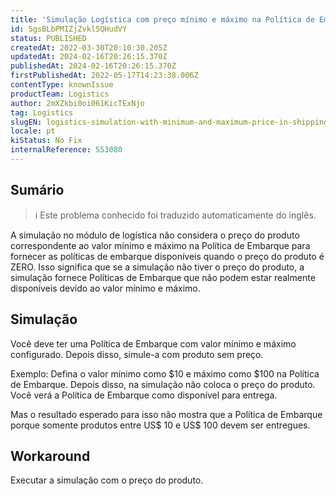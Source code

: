 ```yaml
---
title: 'Simulação Logística com preço mínimo e máximo na Política de Embarque não funciona quando o Preço do Produto como 0 (ZERO)'
id: 5gsBLbPMIZjZvkl5QHudVY
status: PUBLISHED
createdAt: 2022-03-30T20:10:30.205Z
updatedAt: 2024-02-16T20:26:15.370Z
publishedAt: 2024-02-16T20:26:15.370Z
firstPublishedAt: 2022-05-17T14:23:38.006Z
contentType: knownIssue
productTeam: Logistics
author: 2mXZkbi0oi061KicTExNjo
tag: Logistics
slugEN: logistics-simulation-with-minimum-and-maximum-price-in-shipping-policy-does-not-work-when-productprice-as-0-zero
locale: pt
kiStatus: No Fix
internalReference: 553080
---
```


## Sumário

>ℹ️ Este problema conhecido foi traduzido automaticamente do inglês.



A simulação no módulo de logística não considera o preço do produto correspondente ao valor mínimo e máximo na Política de Embarque para fornecer as políticas de embarque disponíveis quando o preço do produto é ZERO.
Isso significa que se a simulação não tiver o preço do produto, a simulação fornece Políticas de Embarque que não podem estar realmente disponíveis devido ao valor mínimo e máximo.



## Simulação



Você deve ter uma Política de Embarque com valor mínimo e máximo configurado. Depois disso, simule-a com produto sem preço.

Exemplo:
Defina o valor mínimo como $10 e máximo como $100 na Política de Embarque.
Depois disso, na simulação não coloca o preço do produto.
Você verá a Política de Embarque como disponível para entrega.

Mas o resultado esperado para isso não mostra que a Política de Embarque porque somente produtos entre US$ 10 e US$ 100 devem ser entregues.



## Workaround


Executar a simulação com o preço do produto.

